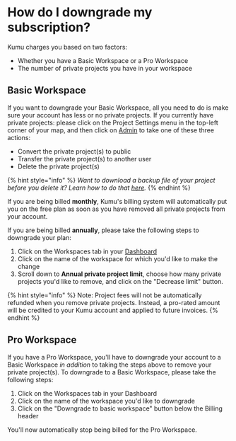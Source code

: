 # How do I downgrade my subscription?

Kumu charges you based on two factors:

* Whether you have a Basic Workspace or a Pro Workspace
* The number of private projects you have in your workspace

## Basic Workspace

If you want to downgrade your Basic Workspace, all you need to do is make sure your account has less or no private projects. If you currently have private projects: please click on the Project Settings menu in the top-left corner of your map, and then click on [Admin](../guides/project-admin.md) to take one of these three actions:

* Convert the private project(s) to public
* Transfer the private project(s) to another user
* Delete the private project(s)

{% hint style="info" %}
_Want to download a backup file of your project before you delete it? Learn how to do that_ [_here_](../guides/blueprints.md#project-backups)_._
{% endhint %}

If you are being billed **monthly**, Kumu's billing system will automatically put you on the free plan as soon as you have removed all private projects from your account.&#x20;

If you are being billed **annually**, please take the following steps to downgrade your plan:

1. Click on the Workspaces tab in your [Dashboard](https://kumu.io/dashboard)
2. Click on the name of the workspace for which you'd like to make the change
3. Scroll down to **Annual private project limit**, choose how many private projects you'd like to remove, and click on the "Decrease limit" button.

{% hint style="info" %}
Note: Project fees will not be automatically refunded when you remove private projects. Instead, a pro-rated amount will be credited to your Kumu account and applied to future invoices.&#x20;
{% endhint %}

## Pro Workspace

If you have a Pro Workspace, you'll have to downgrade your account to a Basic Workspace _in addition_ to taking the steps above to remove your private project(s). To downgrade to a Basic Workspace, please take the following steps:

1. Click on the Workspaces tab in your Dashboard
2. Click on the name of the workspace you'd like to downgrade
3. Click on the "Downgrade to basic workspace" button below the Billing header

You'll now automatically stop being billed for the Pro Workspace.
